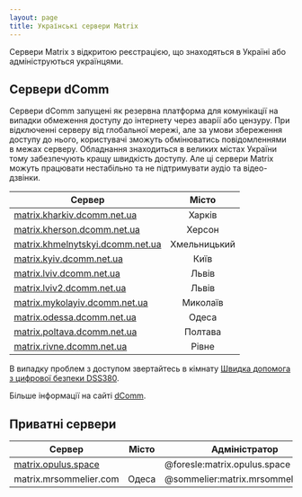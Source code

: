 ```yaml
---
layout: page
title: Українські сервери Matrix
---
```

Сервери Matrix з відкритою реєстрацією, що знаходяться в Україні або адмініструються українцями.

## Сервери dComm

Сервери dComm запущені як резервна платформа для комунікації на випадки обмеження доступу до інтернету через аварії або цензуру. При відключенні серверу від глобальної мережі, але за умови збереження доступу до нього, користувачі зможуть обмінюватись повідомленнями в межах серверу. Обладнання знаходиться в великих містах України тому забезпечують кращу швидкість доступу. Але ці сервери Matrix можуть працювати нестабільно та не підтримувати аудіо та відео-дзвінки.

| Сервер                                                                      |    Місто     |
|-----------------------------------------------------------------------------|:------------:|
| [matrix.kharkiv.dcomm.net.ua](https://chat.kharkiv.dcomm.net.ua)            |    Харків    |
| [matrix.kherson.dcomm.net.ua](https://chat.kherson.dcomm.net.ua/)           |    Херсон    |
| [matrix.khmelnytskyi.dcomm.net.ua](https://chat.khmelnytskyi.dcomm.net.ua/) | Хмельницький |
| [matrix.kyiv.dcomm.net.ua](https://chat.kyiv.dcomm.net.ua/)                 |     Київ     |
| [matrix.lviv.dcomm.net.ua](https://matrix.lviv.dcomm.net.ua/)               |    Львів     |
| [matrix.lviv2.dcomm.net.ua](https://chat.lviv2.dcomm.net.ua/)               |    Львів     |
| [matrix.mykolayiv.dcomm.net.ua](https://chat.mykolayiv.dcomm.net.ua/)       |   Миколаїв   |
| [matrix.odessa.dcomm.net.ua](https://matrix.odessa.dcomm.net.ua)            |    Одеса     |
| [matrix.poltava.dcomm.net.ua](https://poltava.dcomm.net.ua/)                |   Полтава    |
| [matrix.rivne.dcomm.net.ua](https://chat.rivne.dcomm.net.ua)                |    Рівне     |

В випадку проблем з доступом звертайтесь в кімнату [Швидка допомога з цифрової безпеки DSS380](https://matrix.to/#/#dsec:matrix.kherson.dcomm.net.ua).

Більше інформації на сайті [dComm](https://dcomm.net.ua/).

## Приватні сервери

| Сервер                                              | Місто | Адміністратор                     |
|-----------------------------------------------------|:-----:|-----------------------------------|
| [matrix.opulus.space](https://matrix.opulus.space/) |       | @foresle:matrix.opulus.space      |
| matrix.mrsommelier.com                              | Одеса | @sommelier:matrix.mrsommelier.com |
